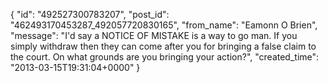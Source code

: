  {
   "id": "492527300783207",
   "post_id": "462493170453287_492057720830165",
   "from_name": "Eamonn O Brien",
   "message": "I'd say a NOTICE OF MISTAKE is a way to go man. If you simply withdraw then they can come after you for bringing a false claim to the court. On what grounds are you bringing your action?",
   "created_time": "2013-03-15T19:31:04+0000"
 }
